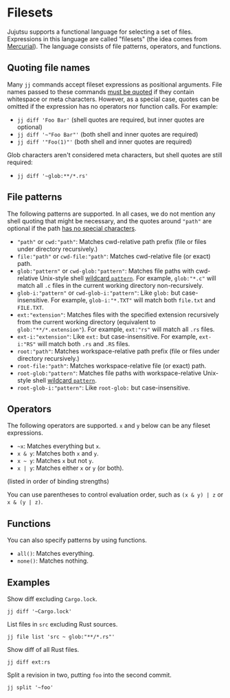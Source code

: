 # Filesets

Jujutsu supports a functional language for selecting a set of files.
Expressions in this language are called "filesets" (the idea comes from
[Mercurial](https://repo.mercurial-scm.org/hg/help/filesets)). The language
consists of file patterns, operators, and functions.

## Quoting file names

Many `jj` commands accept fileset expressions as positional arguments. File
names passed to these commands [must be quoted][string-literals] if they contain
whitespace or meta characters. However, as a special case, quotes can be omitted
if the expression has no operators nor function calls. For example:

* `jj diff 'Foo Bar'` (shell quotes are required, but inner quotes are optional)
* `jj diff '~"Foo Bar"'` (both shell and inner quotes are required)
* `jj diff '"Foo(1)"'` (both shell and inner quotes are required)

Glob characters aren't considered meta characters, but shell quotes are still
required:

* `jj diff '~glob:**/*.rs'`

[string-literals]: templates.md#string-literals

## File patterns

The following patterns are supported. In all cases, we do not mention any shell
quoting that might be necessary, and the quotes around `"path"` are optional if
the path [has no special characters](#quoting-file-names).

* `"path"` or `cwd:"path"`: Matches cwd-relative path prefix (file or files
  under directory recursively.)
* `file:"path"` or `cwd-file:"path"`: Matches cwd-relative file (or exact) path.
* `glob:"pattern"` or `cwd-glob:"pattern"`: Matches file paths with cwd-relative
  Unix-style shell [wildcard `pattern`][glob]. For example, `glob:"*.c"` will
  match all `.c` files in the current working directory non-recursively.
* `glob-i:"pattern"` or `cwd-glob-i:"pattern"`: Like `glob:` but
  case-insensitive. For example, `glob-i:"*.TXT"` will match both `file.txt`
  and `FILE.TXT`.
* `ext:"extension"`: Matches files with the specified extension recursively
  from the current working directory (equivalent to `glob:"**/*.extension"`).
  For example, `ext:"rs"` will match all `.rs` files.
* `ext-i:"extension"`: Like `ext:` but case-insensitive. For example,
  `ext-i:"RS"` will match both `.rs` and `.RS` files.
* `root:"path"`: Matches workspace-relative path prefix (file or files under
  directory recursively.)
* `root-file:"path"`: Matches workspace-relative file (or exact) path.
* `root-glob:"pattern"`: Matches file paths with workspace-relative Unix-style
  shell [wildcard `pattern`][glob].
* `root-glob-i:"pattern"`: Like `root-glob:` but case-insensitive.

[glob]: https://docs.rs/globset/latest/globset/#syntax

## Operators

The following operators are supported. `x` and `y` below can be any fileset
expressions.

* `~x`: Matches everything but `x`.
* `x & y`: Matches both `x` and `y`.
* `x ~ y`: Matches `x` but not `y`.
* `x | y`: Matches either `x` or `y` (or both).

(listed in order of binding strengths)

You can use parentheses to control evaluation order, such as `(x & y) | z` or
`x & (y | z)`.

## Functions

You can also specify patterns by using functions.

* `all()`: Matches everything.
* `none()`: Matches nothing.

## Examples

Show diff excluding `Cargo.lock`.

```shell
jj diff '~Cargo.lock'
```

List files in `src` excluding Rust sources.

```shell
jj file list 'src ~ glob:"**/*.rs"'
```

Show diff of all Rust files.

```shell
jj diff ext:rs
```

Split a revision in two, putting `foo` into the second commit.

```shell
jj split '~foo'
```
